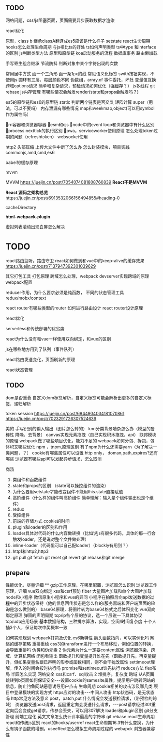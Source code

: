 ## TODO

网络问题，css/js阻塞页面，页面需要异步获取数据才渲染

react优化

原型，class b 继承classA翻译成es5应该是什么样子
setstate
react生命周期
hooks怎么处理生命周期
与js相比ts的好处
ts如何声明类型
ts中type 和interface的区别
js判断类型方法
原型和原型链
koa启动服务的流程
数据库事务
路由懒加载

手写寄生组合继承
节流防抖
判断对象中某个字符出现的次数

常用居中方式
画一个三角形
画一条1px的线
常见语义化标签
swith按钮实现，不使用js
圆环有三层，每层颜色不同
伪数组，array.of
事件委托，坏处
变量值互换
跨域options请求
简单和复杂请求，预检请求如何优化（强缓存？）
js多线程
git rebase
js内存管理
有哪些情况会触发render(state和props会触发吗？)

es5的原型链和es6的原型链
static
判断两个链表是否交叉
矩阵计算
super（用法，可以不要吗）
内存泄漏有哪些情况
map和weekmap,object(可以用symbol作为属性吗）

rn容器和浏览器容器
esm和cjs
node中的event loop和浏览器中有什么区别
process.nexttick的执行区别
pwa，serviceworker使用原理
怎么处理token过期的问题（refreshtoken）
websocket使用

http2
头部压缩
上传大文件中断了怎么办
怎么封装模块，项目实践
commonjs,amd,cmd,es6

babel的缓存原理

mvvm

MVVM
<https://juejin.cn/post/7054074081808760839>
**React不是MVVM**

**React 源码之架构总览**
<https://juejin.cn/post/6913532066156494855#heading-0>

cacheDirectory

**html-webpack-plugin**

虚拟列表滚动出现白屏怎么解决

# TODO

react路由监听，路由守卫
react如何做到和vue中的keep-alive的缓存效果
<https://juejin.cn/post/7137947392301039629>

其它打包工具
打包原理
跨域怎么处理，webpack devserver实现跨域的原理
webpack配置

reducer作用，为什么要求必须是纯函数，
不同的状态管理工具 redux/mobx/context

react router有哪些类型的router 如何进行路由设计 react router设计原理

react优化

serverless和传统部署的优劣势

react为什么没有和vue一样使用双向绑定，和vue的区别

js在哪些地方用到了队列（事件队列）

react路由发送变化，页面刷新的原理

react状态管理

## TODO

  dom是否重叠
  自定义dom标签解析，自定义标签可能会解析出更多的自定义标签，递归解析

  token session
  <https://juejin.cn/post/6844904034181070861>
  <https://juejin.cn/post/7023291726307524639>

  美的
  手写识别的输入输出（图片怎么转的）
  knn分类背景嘈杂怎么办（模型的鲁棒性 降噪，去背景）
  canvas实现元素拖拽（自己实现积木拖拽，api）
  联邦模块的原理
  webpack做了哪些项目优化，能力不足的
  webpack如何分包、拆包，包体积又哪些优化
  npm ，tnpm,原理区别
  有了npm为什么还需要yarn（为了解决一类问题，？）
  cookie有哪些属性可以设置  http only， doman,path,expires?还有哪些
  浏览器有哪些api可以发起异步请求，怎么取消

  商汤

  1. 类组件和函数组件
  2. state和props的区别 （state可以操控组件的渲染）
  3. 为什么要用setstate才能改变组件不能用this.state直接赋值
  4. 高阶组件（什么样的组件叫高阶组件 简单理解：输入是个组件输出也是个组件）
  5. redux
  6. 受控组件
  7. 前端的存储方式 cookie的时间
  8. plugin和loader的区别和作用
  9. loader具体对代码的什么内容做转换（比如说js有很多代码，具体的那一行会触发loader，还是说对整个文件做处理）
  10. inline-loader（代码里可以自己配loader）（blockly有用到？）
  11. http1和http2,http3
  12. git pull git fetch git reset git revert git rebase和git merge

## prepare

性能优化，尽量详细 **
gzip工作原理，在哪里配置，浏览器怎么识别
浏览器工作原理，详细
vue双向绑定
xss和csrf预防
fiber
大量图片加载和单个大图片加载
node和小程序
微信原生小程序和vue的异同
小程序在拍照后向api发送数据的过程中的异步状态保持（他的信息回传状态是怎么样的/服务器端和客户端页面的轮询是怎么做到的）
base64原理，将图片转为base64格式之后体积变化
vue双向绑定原理
弹窗的声明周期
tcp/ip各个层的协议，选一个层说一下具体协议
tcp/udp应用场景
基本数据结构，三种排序算法，实现，空间/时间复杂度
十个人抽3个人，保证每次中奖概率一致

如何实现规划
webpack打包及优化
es6新特性
箭头函数指向，可以实例化吗
网络的缓存策略
重排重绘
css3的transform进行一个布局移动，例如位置的转换，会导致重排吗
伪类和伪元素 2
伪元素为什么一定要content属性
浏览器渲染、跨域、计算机网络
闭包看输出
函数提升和变量提升谁在先（函数提升先，再变量提升，但如果变量名跟已声明的形参或函数相同，则不会干扰改属性
settimeout理解，传入的时间会按时执行吗
promise和settimeout谁先执行
reduce方法
flex布局
半圆怎么实现
网络安全
xss和csrf、sql攻击 2
堆排序。复杂度
跨域
从A页面跳转到b页面如何保证安全---设置cookie的samesite属性，提示用户跳转网站的信息，防止钓鱼网站恶意诱导用户点击
生命周期
cookie相关的攻击涉及哪几类
项目中登录模块的实现方式
https应对的攻击---中间人攻击
http状态码，是无状态吗
http常见方法及意义
post，patch,put
什么情况会发送预检请求，（带预检的跨域）
浏览器发送post请求，返回重定向会发送什么请求，---post请求经过301重定向后会变成get请求，传参会丢失，可以用307解决
loader和plugin区别
git分支管理
前端工程化
英文文章怎么统计评率最高的字符串
git rebase
react生命周期
react和传统js区别
react的hooks/userref
react生命周期16.3有什么变换，为什么有钩子函数的增删，useeffect怎么模拟生命周期过程的
webapck
浏览器兼容性



